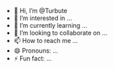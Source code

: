 - 👋 Hi, I’m @Turbute
- 👀 I’m interested in ...
- 🌱 I’m currently learning ...
- 💞️ I’m looking to collaborate on ...
- 📫 How to reach me ...
- 😄 Pronouns: ...
- ⚡ Fun fact: ...

<!---
Turbute/Turbute is a ✨ special ✨ repository because its `README.md` (this file) appears on your GitHub profile.
You can click the Preview link to take a look at your changes.
--->
